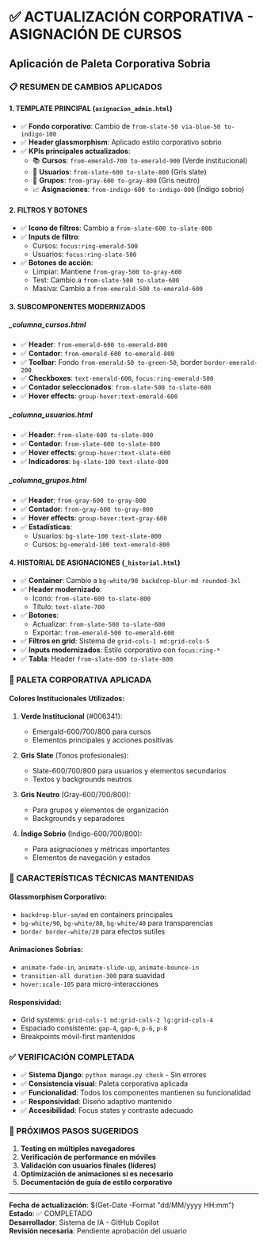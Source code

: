 # ✅ ACTUALIZACIÓN CORPORATIVA - ASIGNACIÓN DE CURSOS
## Aplicación de Paleta Corporativa Sobria

### 📋 RESUMEN DE CAMBIOS APLICADOS

#### 1. **TEMPLATE PRINCIPAL** (`asignacion_admin.html`)
- ✅ **Fondo corporativo**: Cambio de `from-slate-50 via-blue-50 to-indigo-100` 
- ✅ **Header glassmorphism**: Aplicado estilo corporativo sobrio
- ✅ **KPIs principales actualizados**:
  - 📚 **Cursos**: `from-emerald-700 to-emerald-900` (Verde institucional)
  - 👤 **Usuarios**: `from-slate-600 to-slate-800` (Gris slate)
  - 👥 **Grupos**: `from-gray-600 to-gray-800` (Gris neutro)
  - 📈 **Asignaciones**: `from-indigo-600 to-indigo-800` (Índigo sobrio)

#### 2. **FILTROS Y BOTONES**
- ✅ **Icono de filtros**: Cambio a `from-slate-600 to-slate-800`
- ✅ **Inputs de filtro**: 
  - Cursos: `focus:ring-emerald-500`
  - Usuarios: `focus:ring-slate-500`
- ✅ **Botones de acción**:
  - Limpiar: Mantiene `from-gray-500 to-gray-600`
  - Test: Cambio a `from-slate-500 to-slate-600`
  - Masiva: Cambio a `from-emerald-500 to-emerald-600`

#### 3. **SUBCOMPONENTES MODERNIZADOS**

##### **_columna_cursos.html**
- ✅ **Header**: `from-emerald-600 to-emerald-800`
- ✅ **Contador**: `from-emerald-600 to-emerald-800`
- ✅ **Toolbar**: Fondo `from-emerald-50 to-green-50`, border `border-emerald-200`
- ✅ **Checkboxes**: `text-emerald-600`, `focus:ring-emerald-500`
- ✅ **Contador seleccionados**: `from-slate-500 to-slate-600`
- ✅ **Hover effects**: `group-hover:text-emerald-600`

##### **_columna_usuarios.html**
- ✅ **Header**: `from-slate-600 to-slate-800`
- ✅ **Contador**: `from-slate-600 to-slate-800`
- ✅ **Hover effects**: `group-hover:text-slate-600`
- ✅ **Indicadores**: `bg-slate-100 text-slate-800`

##### **_columna_grupos.html**
- ✅ **Header**: `from-gray-600 to-gray-800`
- ✅ **Contador**: `from-gray-600 to-gray-800`
- ✅ **Hover effects**: `group-hover:text-gray-600`
- ✅ **Estadísticas**:
  - Usuarios: `bg-slate-100 text-slate-800`
  - Cursos: `bg-emerald-100 text-emerald-800`

#### 4. **HISTORIAL DE ASIGNACIONES** (`_historial.html`)
- ✅ **Container**: Cambio a `bg-white/90 backdrop-blur-md rounded-3xl`
- ✅ **Header modernizado**: 
  - Icono: `from-slate-600 to-slate-800`
  - Título: `text-slate-700`
- ✅ **Botones**:
  - Actualizar: `from-slate-500 to-slate-600`
  - Exportar: `from-emerald-500 to-emerald-600`
- ✅ **Filtros en grid**: Sistema de `grid-cols-1 md:grid-cols-5`
- ✅ **Inputs modernizados**: Estilo corporativo con `focus:ring-*`
- ✅ **Tabla**: Header `from-slate-600 to-slate-800`

### 🎨 PALETA CORPORATIVA APLICADA

#### **Colores Institucionales Utilizados**:
1. **Verde Institucional** (#006341): 
   - Emergald-600/700/800 para cursos
   - Elementos principales y acciones positivas

2. **Gris Slate** (Tonos profesionales):
   - Slate-600/700/800 para usuarios y elementos secundarios
   - Textos y backgrounds neutros

3. **Gris Neutro** (Gray-600/700/800):
   - Para grupos y elementos de organización
   - Backgrounds y separadores

4. **Índigo Sobrio** (Indigo-600/700/800):
   - Para asignaciones y métricas importantes
   - Elementos de navegación y estados

### 🔧 CARACTERÍSTICAS TÉCNICAS MANTENIDAS

#### **Glassmorphism Corporativo**:
- `backdrop-blur-sm/md` en containers principales
- `bg-white/90`, `bg-white/80`, `bg-white/40` para transparencias
- `border border-white/20` para efectos sutiles

#### **Animaciones Sobrias**:
- `animate-fade-in`, `animate-slide-up`, `animate-bounce-in`
- `transition-all duration-300` para suavidad
- `hover:scale-105` para micro-interacciones

#### **Responsividad**:
- Grid systems: `grid-cols-1 md:grid-cols-2 lg:grid-cols-4`
- Espaciado consistente: `gap-4`, `gap-6`, `p-6`, `p-8`
- Breakpoints móvil-first mantenidos

### ✅ VERIFICACIÓN COMPLETADA

- ✅ **Sistema Django**: `python manage.py check` - Sin errores
- ✅ **Consistencia visual**: Paleta corporativa aplicada
- ✅ **Funcionalidad**: Todos los componentes mantienen su funcionalidad
- ✅ **Responsividad**: Diseño adaptivo mantenido
- ✅ **Accesibilidad**: Focus states y contraste adecuado

### 📝 PRÓXIMOS PASOS SUGERIDOS

1. **Testing en múltiples navegadores**
2. **Verificación de performance en móviles**
3. **Validación con usuarios finales (líderes)**
4. **Optimización de animaciones si es necesario**
5. **Documentación de guía de estilo corporativo**

---

**Fecha de actualización**: $(Get-Date -Format "dd/MM/yyyy HH:mm")  
**Estado**: ✅ COMPLETADO  
**Desarrollador**: Sistema de IA - GitHub Copilot  
**Revisión necesaria**: Pendiente aprobación del usuario
